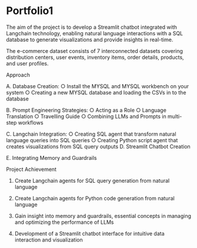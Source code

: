 # Portfolio1

The aim of the project is to develop a Streamlit chatbot integrated with Langchain
technology, enabling natural language interactions with a SQL database to generate
visualizations and provide insights in real-time.

The e-commerce dataset consists of 7 interconnected datasets covering distribution
centers, user events, inventory items, order details, products, and user profiles.

Approach

A. Database Creation:
○ Install the MYSQL and MYSQL workbench on your system
○ Creating a new MYSQL database and loading the CSVs in to the database

B. Prompt Engineering Strategies:
○ Acting as a Role
○ Language Translation
○ Travelling Guide
○ Combining LLMs and Prompts in multi-step workflows

C. Langchain Integration:
○ Creating SQL agent that transform natural language queries into SQL
queries
○ Creating Python script agent that creates visualizations from SQL query
outputs
D. Streamlit Chatbot Creation

E. Integrating Memory and Guardrails

Project Achievement
1. Create Langchain agents for SQL query generation from natural language

2. Create Langchain agents for Python code generation from natural language

3. Gain insight into memory and guardrails, essential concepts in managing and
optimizing the performance of LLMs

4. Development of a Streamlit chatbot interface for intuitive data interaction and
visualization
